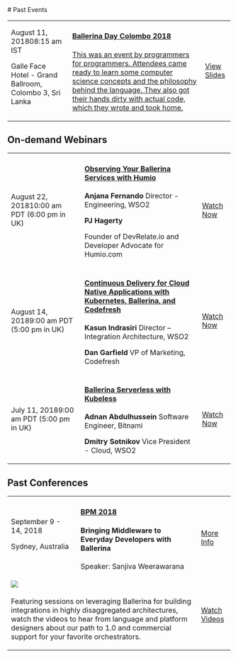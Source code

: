 <script src="/js/events.js"></script>
<link rel="stylesheet" href="/css/events-page.css"></link>
# Past Events

<table class="cEventTable cOtherEventsList">
<tr>
    <td class="cEventDateContainer"  style="border:none;"><span class="cEventDate">August 11, 2018</span>08:15 am IST
      <p class="cEventLocation"  style="border:none;">Galle Face Hotel - Grand Ballroom, Colombo 3, Sri Lanka</p>
    </td>
    <td class="cEventDetail"  style="border:none;"><a target="_blank" href="/learn/events/ballerina-day-colombo-2018/">
    <h4>Ballerina Day Colombo 2018</h4>
    <p>This was an event by programmers for programmers. Attendees came ready to learn some computer science concepts and the philosophy behind the language. They also got their hands dirty with actual code, which they wrote and took home.</p>
    </a>
    </td>
    <td class="cEventURL"  style="border:none;">
    <a class="cEventRegistration" href="/learn/events/ballerina-day-colombo-2018/">View Slides</a>
    </td>
</tr>
</table>

## On-demand Webinars

<table class="cEventTable cWebinarList">
<tr>
    <td class="cEventDateContainer"><span class="cEventDate">August 22, 2018</span>10:00 am PDT (6:00 pm in UK)</td>
    <td class="cEventDetail"><a target="_blank" href="/learn/events/webinars/observing-your-ballerina-services-with-humio/"><h4>Observing Your Ballerina Services with Humio</h4></a>
    <p>
    <b>Anjana Fernando</b> Director - Engineering, WSO2</p>
    <p>
    <b>PJ Hagerty</b></p>
    <p>Founder of DevRelate.io and Developer Advocate for Humio.com</p>
    </td>
    <td class="cEventURL"><a class="cEventRegistration" href="/learn/events/webinars/observing-your-ballerina-services-with-humio/">Watch Now</a></td>
</tr>
<tr>
    <td class="cEventDateContainer"><span class="cEventDate">August 14, 2018</span>9:00 am PDT (5:00 pm in UK)</td>
    <td class="cEventDetail"><a target="_blank" href="/learn/events/webinars/continuous-delivery-for-cloud-native-applications-with-kubernetes-ballerina-and-codefresh/"><h4>Continuous Delivery for Cloud Native Applications with Kubernetes, Ballerina, and Codefresh</h4></a>
    <p>
    <b>Kasun Indrasiri</b> Director – Integration Architecture, WSO2</p>
    <p>
    <b>Dan Garfield</b> VP of Marketing, Codefresh</p>
    </td>
    <td class="cEventURL"><a class="cEventRegistration" href="/learn/events/webinars/continuous-delivery-for-cloud-native-applications-with-kubernetes-ballerina-and-codefresh/">Watch Now</a></td>
</tr>
<tr>
    <td class="cEventDateContainer"><span class="cEventDate">July 11, 2018</span>9:00 am PDT (5:00 pm in UK)</td>
    <td class="cEventDetail"><a target="_blank" href="/learn/events/webinars/ballerina-serverless-with-kubeless/"><h4>Ballerina Serverless with Kubeless</h4></a>
    <p>
    <b>Adnan Abdulhussein</b> Software Engineer, Bitnami</p>
    <p>
    <b>Dmitry Sotnikov</b> Vice President - Cloud, WSO2</p>
    </td>
    <td class="cEventURL"><a class="cEventRegistration" href="/learn/events/webinars/ballerina-serverless-with-kubeless/">Watch Now</a></td>
</tr>

</table>


## Past Conferences

<table class="cEventTable cConferencesList">
  <tr>
      <td class="cEventDateContainer"><span class="cEventDate">September 9 - 14, 2018</span>
      <p class="cEventLocation">Sydney, Australia</p>
      </td>
      <td class="cEventDetail"><a target="_blank" href="http://bpm2018.web.cse.unsw.edu.au/keynotes.html"><h4>BPM 2018 </h4></a>
      <h4>Bringing Middleware to Everyday Developers with Ballerina</h4>
      <p>Speaker: Sanjiva Weerawarana </p>
      </td>
      <td class="cEventURL"><a class="cEventRegistration" href="http://bpm2018.web.cse.unsw.edu.au/keynotes.html" target="_blank">More Info</a></td>
  </tr>
    <tr>
      <td class="cEventDetail c2col" colspan="2">
        <img class="cEventLogo" src="https://con.ballerina.io/wp-content/themes/ballerinacon/images/bcon-logo.png" style="padding-bottom:5px !important;"/>
        <p>Featuring sessions on leveraging Ballerina for building integrations in highly disaggregated architectures, watch the videos to hear from language and platform designers about our path to 1.0 and commercial support for your favorite orchestrators.</p>
      </td>
        <td class="cEventURL c2col" colspan="2"><a class="cEventRegistration" href="https://con.ballerina.io/sanfrancisco#Agenda" target="_blank">Watch Videos</a></td>
    </tr>
    <!-- <tr>
        <td class="cEventDateContainer"><span class="cEventDate">June 26 - 29, 2018</span>
        <p class="cEventLocation">New York Marriott Marquis</p>
        </td>
        <td class="cEventDetail"><a target="_blank" href="https://qconnewyork.com/ny2018/presentation/ballerina-cloud-native-programming-language"><h4>QCon NY</h4></a>
        <h4>Ballerina - Cloud Native Programming Language</h4>
        <p>Speaker: Sameera Jayasoma</p>
        </td>
        <td class="cEventURL"><a class="cEventRegistration" href="https://qconnewyork.com/ny2018/presentation/ballerina-cloud-native-programming-language" target="_blank">More Info</a></td>
    </tr> -->

</table>
